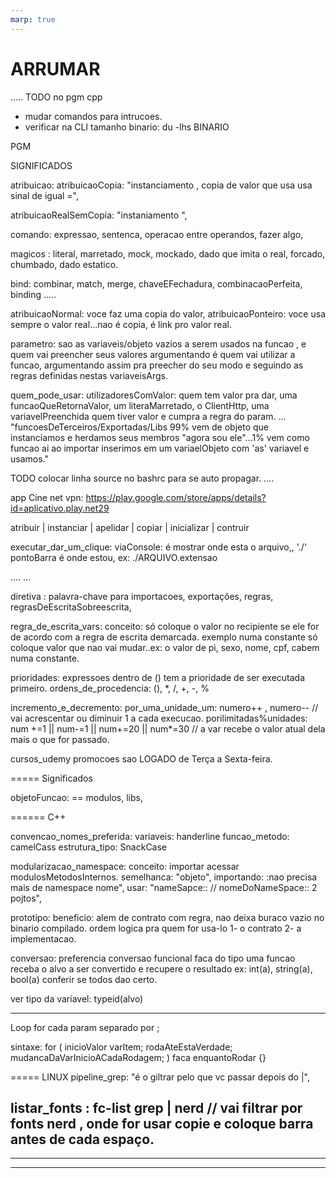 ```yaml
---
marp: true
---
```


# ARRUMAR
.....
TODO
no pgm cpp
- mudar comandos para intrucoes.
- verificar na CLI tamanho binario: du -lhs BINARIO

PGM

SIGNIFICADOS 

atribuicao:
  atribuicaoCopia: "instanciamento , copia de valor que usa usa sinal de igual =",

  atribuicaoRealSemCopia: "instaniamento ",

comando: expressao, sentenca, operacao entre operandos, fazer algo, 

magicos : literal, marretado, mock, mockado, dado que imita o real, forcado, chumbado, dado estatico.

bind: combinar, match, merge, chaveEFechadura, combinacaoPerfeita, binding
.....

atribuicaoNormal: voce faz uma copia do valor,
atribuicaoPonteiro: voce usa sempre o valor real...nao é copia, é link pro valor real.

parametro: sao as variaveis/objeto vazios a serem usados na funcao , e quem vai preencher seus valores argumentando é quem vai utilizar a funcao, argumentando assim pra preecher do seu modo e seguindo as regras definidas nestas variaveisArgs.

quem_pode_usar: utilizadoresComValor: quem tem valor pra dar, uma funcaoQueRetornaValor, um literaMarretado, o ClientHttp, uma variavelPreenchida quem tiver valor e cumpra a regra do param.
...
"funcoesDeTerceiros/Exportadas/Libs 99% vem de objeto que instanciamos e herdamos seus membros "agora sou ele"...1% vem como funcao ai ao importar inserimos em um variaelObjeto com 'as' variavel e usamos."

TODO
colocar linha source no bashrc para se auto propagar.
....

app Cine net vpn:
https://play.google.com/store/apps/details?id=aplicativo.play.net29

atribuir | instanciar | apelidar | copiar | inicializar | contruir 

executar_dar_um_clique:
  viaConsole: é mostrar onde esta o arquivo,, './'  pontoBarra é onde estou,  ex: ./ARQUIVO.extensao

....
...

diretiva : palavra-chave para importacoes, exportações, regras, regrasDeEscritaSobreescrita,

regra_de_escrita_vars:
  conceito: só coloque o valor no recipiente se ele for de acordo com a regra de escrita demarcada. exemplo numa constante só coloque valor que nao vai mudar..ex: o valor de pi, sexo, nome, cpf, cabem numa constante.

prioridades: expressoes dentro de () tem a prioridade de ser executada primeiro.
ordens_de_procedencia: (), *, /, +, -, %

incremento_e_decremento:
  por_uma_unidade_um: numero++ ,  numero-- // vai acrescentar ou diminuir 1 a cada execucao.
  porilimitadas%unidades: num +=1 || num-=1 || num+=20 || num*=30 // a var recebe o valor atual dela mais o que for passado.

cursos_udemy promocoes sao LOGADO de Terça a Sexta-feira.

=====
Significados

objetoFuncao: == modulos, libs, 

======
C++

convencao_nomes_preferida:
variaveis: handerline
funcao_metodo: camelCass
estrutura_tipo:  SnackCase

modularizacao_namespace:
  conceito: importar acessar modulosMetodosInternos.
  semelhanca: "objeto",
  importando: :nao precisa mais de namespace nome",
  usar: "nameSapce:: // nomeDoNameSpace:: 2 pojtos",

prototipo:
beneficio: alem de contrato com regra, nao deixa buraco vazio no binario compilado.
 ordem logica pra quem for usa-lo
1- o contrato
2- a implementacao.

conversao:
preferencia conversao funcional faca do tipo uma funcao receba o alvo a ser convertido e recupere o resultado
ex: int(a), string(a), bool(a) conferir se todos dao certo.

ver tipo da variavel: typeid(alvo)

----
Loop
for cada param separado por ;

sintaxe:
for ( 
inicioValor varItem; 
rodaAteEstaVerdade; 
mudancaDaVarInicioACadaRodagem;
 )  faca enquantoRodar {}

=====
LINUX
pipeline_grep: "é o giltrar pelo que vc passar depois do |",

listar_fonts : fc-list grep | nerd // vai filtrar por fonts nerd , onde for usar copie e coloque barra antes de cada espaço.
---

---

---